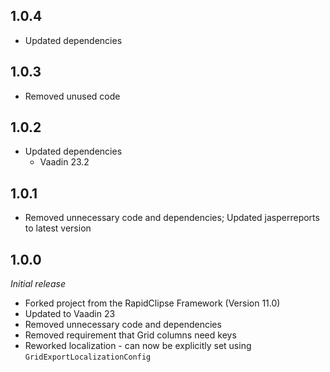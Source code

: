 ## 1.0.4
* Updated dependencies

## 1.0.3
* Removed unused code

## 1.0.2

* Updated dependencies
  * Vaadin 23.2

## 1.0.1

* Removed unnecessary code and dependencies; Updated jasperreports to latest version

## 1.0.0
<i>Initial release</i>

* Forked project from the RapidClipse Framework (Version 11.0)
* Updated to Vaadin 23
* Removed unnecessary code and dependencies
* Removed requirement that Grid columns need keys
* Reworked localization - can now be explicitly set using ``GridExportLocalizationConfig``
